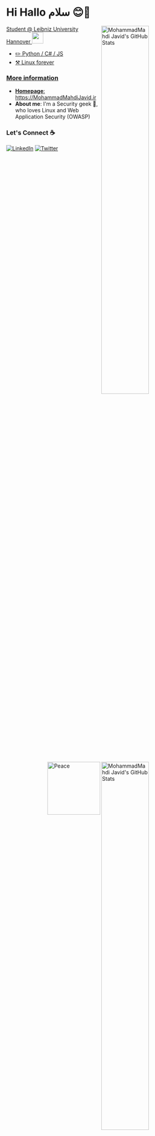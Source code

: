 # Hi Hallo سلام 😊👋

<a href="https://github.com/MohammadMahdiJavid">
<img
  src="https://github-readme-stats.vercel.app/api?username=MohammadMahdiJavid&count_private=true&show_icons=true&icon_color=f3437a&bg_color=30,f2ffe6,e6ffff"
  title="MohammadMahdi Javid&#039;s GitHub Stats"
  align="right"
  width="50%"
/>
<img
  src="https://github-readme-stats.vercel.app/api/top-langs/?username=MohammadMahdiJavid&langs_count=4&hide=html,css&theme=radical&show_icons=true"
  title="MohammadMahdi Javid&#039;s GitHub Stats"
  align="right"
  width="50%"
/>

Student @ Leibniz University Hannover
<img src="https://media.giphy.com/media/WUlplcMpOCEmTGBtBW/giphy.gif" width="30"> 

- :pencil2: Python / C# / JS
- :hammer_and_pick: Linux forever

### More information

- **Homepage**: <https://MohammadMahdiJavid.ir>
- **About me**: I'm a Security geek 🐧, who loves Linux and Web Application Security (OWASP)

<img align="right" src="https://res.cloudinary.com/murshidazher/image/upload/w_auto,dpr_1.0,c_scale,f_webp,fl_awebp.progressive.progressive:semi,f_webp,fl_awebp,q_100/readme-peace.png" height="140" title="Peace" />

### Let's Connect :coffee:

<a href="https://www.linkedin.com/in/MohammadMahdiJavid/"><img src="https://img.icons8.com/bubbles/50/000000/linkedin.png" alt="LinkedIn"/></a>
<a href="https://twitter.com/mahdijavid1380"><img src="https://icons8.com/icon/108650/twitter-squared" alt="Twitter"/></a>



<!--
**MohammadMahdiJavid/MohammadMahdiJavid** is a ✨ _special_ ✨ repository because its `README.md` (this file) appears on your GitHub profile.

Here are some ideas to get you started:

- 🔭 I’m currently working on ...
- 🌱 I’m currently learning ...
- 👯 I’m looking to collaborate on ...
- 🤔 I’m looking for help with ...
- 💬 Ask me about ...
- 📫 How to reach me: ...
- 😄 Pronouns: ...
- ⚡ Fun fact: ...
-->
